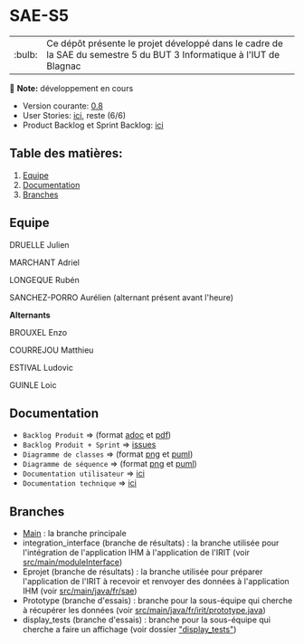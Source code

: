 # SAE-S5

<table>
<tr>
    <td> :bulb: </td>
    <td> Ce dépôt présente le projet développé dans le cadre de la SAE du semestre 5 du BUT 3 Informatique à l'IUT de Blagnac </td>
</tr>
</table>

:memo: **Note:** développement en cours

- Version courante: [0.8](https://github.com/AurelienSP/SAE-S5-IRIT-G2/releases/tag/0.8)
- User Stories: [ici](https://github.com/AurelienSP/SAE-S5-IRIT-G2/issues?q=is%3Aissue+label%3A%22User+Story%22), reste (6/6)
- Product Backlog et Sprint Backlog: [ici](https://github.com/users/AurelienSP/projects/1)

## Table des matières:
1. [Equipe](#equipe)
2. [Documentation](#documentation)
3. [Branches](#branches)

## Equipe

DRUELLE Julien

MARCHANT Adriel

LONGEQUE Rubén

SANCHEZ-PORRO Aurélien (alternant présent avant l'heure) 

**Alternants**

BROUXEL Enzo 

COURREJOU Matthieu

ESTIVAL Ludovic

GUINLE Loic

## Documentation

- `Backlog Produit` => (format [adoc](https://github.com/AurelienSP/SAE-S5-IRIT-G2/blob/main/doc/Backlog_produit_IRIT.adoc) et [pdf](https://github.com/AurelienSP/SAE-S5-IRIT-G2/blob/main/doc/Backlog_produit_IRIT.pdf))
- `Backlog Produit + Sprint` => [issues](https://github.com/users/AurelienSP/projects/1)
- `Diagramme de classes` => (format [png](https://github.com/AurelienSP/SAE-S5-IRIT-G2/blob/main/doc/uml_diagrams/class/module1.png) et [puml](https://github.com/AurelienSP/SAE-S5-IRIT-G2/blob/main/doc/uml_diagrams/class/module1.puml))
- `Diagramme de séquence` => (format [png](https://github.com/AurelienSP/SAE-S5-IRIT-G2/blob/main/doc/uml_diagrams/sequence/overall_structure.png) et [puml](https://github.com/AurelienSP/SAE-S5-IRIT-G2/blob/main/doc/uml_diagrams/sequence/overall_structure.puml))
- `Documentation utilisateur` => [ici](https://github.com/AurelienSP/SAE-S5-IRIT-G2/blob/main/doc/doc_user.adoc)
- `Documentation technique` => [ici](https://github.com/AurelienSP/SAE-S5-IRIT-G2/blob/main/doc/doc_technique.adoc)

## Branches

* [Main](https://github.com/AurelienSP/SAE-S5-IRIT-G2) : la branche principale
* integration_interface (branche de résultats) : la branche utilisée pour l'intégration de l'application IHM à l'application de l'IRIT (voir [src/main/moduleInterface](https://github.com/AurelienSP/SAE-S5-IRIT-G2/tree/integration_interface/src/main/moduleInterface))
* Eprojet (branche de résultats) : la branche utilisée pour préparer l'application de l'IRIT à recevoir et renvoyer des données à l'application IHM (voir [src/main/java/fr/sae](https://github.com/AurelienSP/SAE-S5-IRIT-G2/blob/EProjet/src/main/java/fr/sae/)) 
* Prototype (branche d'essais) : branche pour la sous-équipe qui cherche à récupérer les données (voir [src/main/java/fr/irit/prototype.java](https://github.com/AurelienSP/SAE-S5-IRIT-G2/blob/Prototype/src/main/java/fr/irit/prototype.java)) 
* display_tests (branche d'essais) : branche pour la sous-équipe qui cherche a faire un affichage (voir dossier ["display_tests"](https://github.com/AurelienSP/SAE-S5-IRIT-G2/tree/display_tests/display_tests/Aur%C3%A9lien)) 
